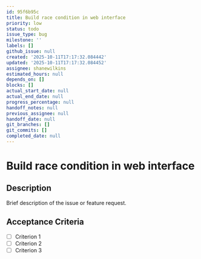 ```yaml
---
id: 95f6b95c
title: Build race condition in web interface
priority: low
status: todo
issue_type: bug
milestone: ''
labels: []
github_issue: null
created: '2025-10-11T17:17:32.084442'
updated: '2025-10-11T17:17:32.084452'
assignee: shanewilkins
estimated_hours: null
depends_on: []
blocks: []
actual_start_date: null
actual_end_date: null
progress_percentage: null
handoff_notes: null
previous_assignee: null
handoff_date: null
git_branches: []
git_commits: []
completed_date: null
---
```


# Build race condition in web interface

## Description

Brief description of the issue or feature request.

## Acceptance Criteria

- [ ] Criterion 1
- [ ] Criterion 2
- [ ] Criterion 3